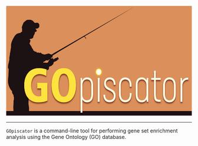 <p align="center">
  <img src="logo.png" alt="gopiscator Logo" height=300>
</p>
<hr>

`GOpiscator` is a command-line tool for performing gene set enrichment analysis using the Gene Ontology (GO) database.
